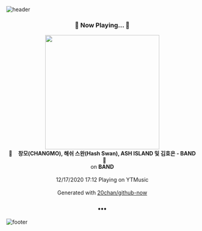 ![header](https://capsule-render.vercel.app/api?type=wave&height=170&section=header&text=Hi.%20I'm%20SHIFT&fontColor=090707&fontAlignX=45&fontAlignY=65&fontSize=100)

<h3 align="center">🎵 Now Playing... 🎵</h3>
<p align="center">
  <a href="https://music.youtube.com/channel/UCwPpkv2G2jCAI7bFv7dADWg">
    <img width="300" src="https://lh3.googleusercontent.com/E6MtQbDmqinJFUOTU3KVlKjN_8P3DRGlJpUyZVsvAwXqE4KJ3eYWBefmInkrPypfARvol19uLP4WZgU">
  </a>
  <br>
  🎵&nbsp&nbsp&nbsp <b>창모(CHANGMO), 해쉬 스완(Hash Swan), ASH ISLAND 및 김효은 - BAND</b> &nbsp&nbsp&nbsp🎵
  <br>
  on <b>BAND</b>
  
  <br />
  <br />
  12/17/2020 17:12 Playing on YTMusic
  <br />
  <br />
  Generated with <a href="https://github.com/20chan/github-now">20chan/github-now</a>
</p>

<h3 align="center">•••</h3>

![footer](https://capsule-render.vercel.app/api?type=wave&height=150&section=footer)
